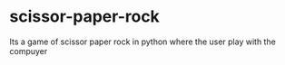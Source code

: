 # scissor-paper-rock
Its a game of scissor paper rock in python where the user play with the compuyer 
